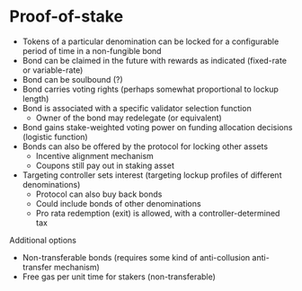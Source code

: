 # Proof-of-stake


- Tokens of a particular denomination can be locked for a configurable period of time in a non-fungible bond
- Bond can be claimed in the future with rewards as indicated (fixed-rate or variable-rate)
- Bond can be soulbound (?)
- Bond carries voting rights (perhaps somewhat proportional to lockup length)
- Bond is associated with a specific validator selection function
    - Owner of the bond may redelegate (or equivalent)
- Bond gains stake-weighted voting power on funding allocation decisions (logistic function)
- Bonds can also be offered by the protocol for locking other assets
    - Incentive alignment mechanism
    - Coupons still pay out in staking asset
- Targeting controller sets interest (targeting lockup profiles of different denominations)
    - Protocol can also buy back bonds
    - Could include bonds of other denominations
    - Pro rata redemption (exit) is allowed, with a controller-determined tax

Additional options

- Non-transferable bonds (requires some kind of anti-collusion anti-transfer mechanism)
- Free gas per unit time for stakers (non-transferable)
